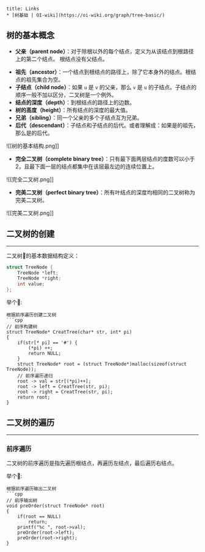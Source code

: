 ```ad-note
title: Links
* [树基础 | OI-wiki](https://oi-wiki.org/graph/tree-basic/)
```

## 树的基本概念

* **父亲（parent node）**：对于除根以外的每个结点，定义为从该结点到根路径上的第二个结点。 根结点没有父结点。
- **祖先（ancestor）**：一个结点到根结点的路径上，除了它本身外的结点。根结点的祖先集合为空。
- **子结点（child node）**：如果 `u` 是 `v` 的父亲，那么 `v` 是 `u` 的子结点。子结点的顺序一般不加以区分，二叉树是一个例外。
- **结点的深度（depth）**：到根结点的路径上的边数。
- **树的高度（height）**：所有结点的深度的最大值。
- **兄弟（sibling）**：同一个父亲的多个子结点互为兄弟。
- **后代（descendant）**：子结点和子结点的后代。或者理解成：如果是的祖先，那么是的后代。

![[树的基本结构.png]]

-   **完全二叉树（complete binary tree）**：只有最下面两层结点的度数可以小于 2，且最下面一层的结点都集中在该层最左边的连续位置上。

![[完全二叉树.png]]

-   **完美二叉树（perfect binary tree）**：所有叶结点的深度均相同的二叉树称为完美二叉树。

![[完美二叉树.png]]


## 二叉树的创建
---
二叉树🌲的基本数据结构定义：

```c++
struct TreeNode {  
    TreeNode *left;  
    TreeNode *right;  
    int value;  
};
```

举个🌰:

```ad-example
根据前序遍历创建二叉树
```cpp
// 前序构建树  
struct TreeNode* CreatTree(char* str, int* pi)  
{  
    if(str[* pi] == '#') {  
        (*pi) ++;  
        return NULL;  
    }  
    struct TreeNode* root = (struct TreeNode*)malloc(sizeof(struct TreeNode));  
    // 前序遍历递归  
    root -> val = str[(*pi)++];  
    root -> left = CreatTree(str, pi);  
    root -> right = CreatTree(str, pi);  
    return root;  
}
```


## 二叉树的遍历
---
### 前序遍历

二叉树的前序遍历是指先遍历根结点，再遍历左结点，最后遍历右结点。

举个🌰:

```ad-example
根据前序遍历输出二叉树
```cpp
// 前序输出树  
void preOrder(struct TreeNode* root)  
{  
    if(root == NULL)  
        return;  
    printf("%c ", root->val);  
    preOrder(root->left);  
    preOrder(root->right);  
}
```
